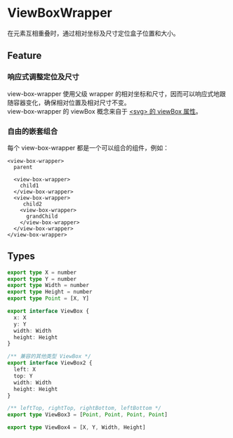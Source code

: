 # ViewBoxWrapper
在元素互相重叠时，通过相对坐标及尺寸定位盒子位置和大小。

## Feature

### 响应式调整定位及尺寸
view-box-wrapper 使用父级 wrapper 的相对坐标和尺寸，因而可以响应式地跟随容器变化，确保相对位置及相对尺寸不变。  
view-box-wrapper 的 viewBox 概念来自于 [\<svg\> 的 viewBox 属性](https://developer.mozilla.org/en-US/docs/Web/SVG/Attribute/viewBox)。

### 自由的嵌套组合
每个 view-box-wrapper 都是一个可以组合的组件，例如：
```vue
<view-box-wrapper>
  parent

  <view-box-wrapper>
    child1
  </view-box-wrapper>
  <view-box-wrapper>
     child2
    <view-box-wrapper>
      grandChild
    </view-box-wrapper>
  </view-box-wrapper>
</view-box-wrapper>
```

## Types
```ts
export type X = number
export type Y = number
export type Width = number
export type Height = number
export type Point = [X, Y]

export interface ViewBox {
  x: X
  y: Y
  width: Width
  height: Height
}

/** 兼容的其他类型 ViewBox */
export interface ViewBox2 {
  left: X
  top: Y
  width: Width
  height: Height
}

/** leftTop, rightTop, rightBottom, leftBottom */
export type ViewBox3 = [Point, Point, Point, Point]

export type ViewBox4 = [X, Y, Width, Height]
```